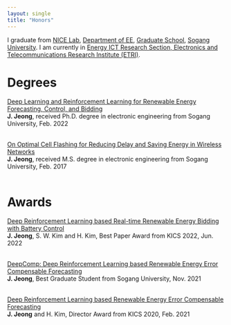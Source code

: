```yaml
---
layout: single
title: "Honors"
---
```


I graduate from [NICE Lab](https://nice.sogang.ac.kr), [Department of EE](https://ee.sogang.ac.kr), [Graduate School](https://gradsch.sogang.ac.kr), [Sogang University](https://sogang.ac.kr). I am currently in [Energy ICT Research Section, Electronics and Telecommunications Research Institute (ETRI)](https://ksp.etri.re.kr/ksp/user/read?id=07186).

# __Degrees__<br/>

[Deep Learning and Reinforcement Learning for Renewable Energy Forecasting, Control, and Bidding](https://dcollection.sogang.ac.kr/dcollection/srch/srchDetail/000000066489)<br/>
__J. Jeong__, received Ph.D. degree in electronic engineering from Sogang University, Feb. 2022<br/><br/>

[On Optimal Cell Flashing for Reducing Delay and Saving Energy in Wireless Networks](https://dcollection.sogang.ac.kr/dcollection/srch/srchDetail/000000061431)<br/>
__J. Jeong__, received M.S. degree in electronic engineering from Sogang University, Feb. 2017<br/><br/>

# __Awards__<br/>

[Deep Reinforcement Learning based Real-time Renewable Energy Bidding with Battery Control](https://github.com/Jaeik-Jeong/DeepBid/blob/main/Award_KICS_2022.jpg)<br/>
__J. Jeong__, S. W. Kim and H. Kim, Best Paper Award from KICS 2022, Jun. 2022<br/><br/>

[DeepComp: Deep Reinforcement Learning based Renewable Energy Error Compensable Forecasting](https://github.com/Jaeik-Jeong/DeepComp/blob/main/Award_Sogang_2021.jpg)<br/>
__J. Jeong__, Best Graduate Student from Sogang University, Nov. 2021<br/><br/>

[Deep Reinforcement Learning based Renewable Energy Error Compensable Forecasting](https://github.com/Jaeik-Jeong/ECF/blob/main/Award_KICS_2020.jpg)<br/>
__J. Jeong__ and H. Kim, Director Award from KICS 2020, Feb. 2021<br/><br/>
